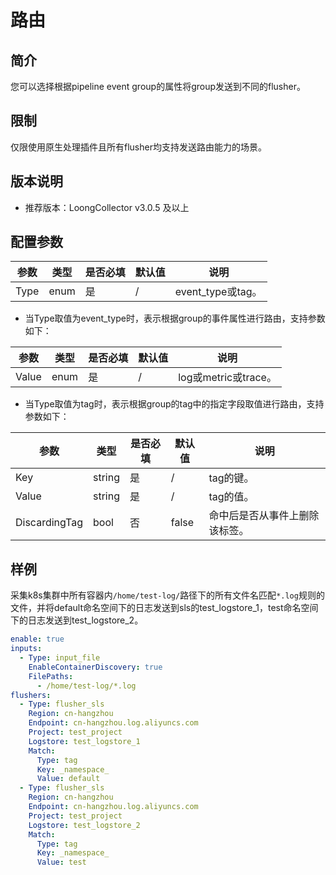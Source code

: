 # 路由

## 简介

您可以选择根据pipeline event group的属性将group发送到不同的flusher。

## 限制

仅限使用原生处理插件且所有flusher均支持发送路由能力的场景。

## 版本说明

* 推荐版本：LoongCollector v3.0.5 及以上

## 配置参数

|  **参数**  |  **类型**  |  **是否必填**  |  **默认值**  |  **说明**  |
| --- | --- | --- | --- | --- |
|  Type  |  enum  |  是  |  /  |  event_type或tag。  |

* 当Type取值为event_type时，表示根据group的事件属性进行路由，支持参数如下：

|  **参数**  |  **类型**  |  **是否必填**  |  **默认值**  |  **说明**  |
| --- | --- | --- | --- | --- |
|  Value  |  enum  |  是  |  /  |  log或metric或trace。  |

* 当Type取值为tag时，表示根据group的tag中的指定字段取值进行路由，支持参数如下：

|  **参数**  |  **类型**  |  **是否必填**  |  **默认值**  |  **说明**  |
| --- | --- | --- | --- | --- |
|  Key  |  string  |  是  |  /  |  tag的键。  |
|  Value  |  string  |  是  |  /  |  tag的值。  |
|  DiscardingTag  |  bool  |  否  |  false  |  命中后是否从事件上删除该标签。 |

## 样例

采集k8s集群中所有容器内`/home/test-log/`路径下的所有文件名匹配`*.log`规则的文件，并将default命名空间下的日志发送到sls的test_logstore_1，test命名空间下的日志发送到test_logstore_2。

``` yaml
enable: true
inputs:
  - Type: input_file
    EnableContainerDiscovery: true
    FilePaths: 
      - /home/test-log/*.log
flushers:
  - Type: flusher_sls
    Region: cn-hangzhou
    Endpoint: cn-hangzhou.log.aliyuncs.com
    Project: test_project
    Logstore: test_logstore_1
    Match:
      Type: tag
      Key: _namespace_
      Value: default
  - Type: flusher_sls
    Region: cn-hangzhou
    Endpoint: cn-hangzhou.log.aliyuncs.com
    Project: test_project
    Logstore: test_logstore_2
    Match:
      Type: tag
      Key: _namespace_
      Value: test
```
